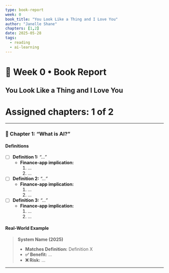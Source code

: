 ```yaml
---
type: book-report
week: 0
book_title: "You Look Like a Thing and I Love You"
author: "Janelle Shane"
chapters: [1,2]
date: 2025-05-28
tags:
  - reading
  - ai-learning
---
```


# 📖 Week 0 • Book Report

## You Look Like a Thing and I Love You

# Assigned chapters: 1 of 2 #

---

### 🔹 Chapter 1: “What is AI?”

#### Definitions  
- [ ] **Definition 1:** _“…”_  
  - **Finance-app implication:**  
    1. …  
    2. …  
- [ ] **Definition 2:** _“…”_  
  - **Finance-app implication:**  
    1. …  
    2. …  
- [ ] **Definition 3:** _“…”_  
  - **Finance-app implication:**  
    1. …  
    2. …  

#### Real-World Example  
> **System Name (2025)**  
> - **Matches Definition:** Definition X  
> - **✅ Benefit:** …  
> - **❌ Risk:** …

---
